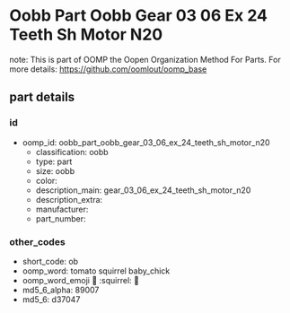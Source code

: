 # Oobb Part Oobb Gear 03 06 Ex 24 Teeth Sh Motor N20  

note: This is part of OOMP the Oopen Organization Method For Parts. For more details: https://github.com/oomlout/oomp_base

##  part details





### id
* oomp_id: oobb_part_oobb_gear_03_06_ex_24_teeth_sh_motor_n20
  * classification: oobb
  * type: part
  * size: oobb
  * color: 
  * description_main: gear_03_06_ex_24_teeth_sh_motor_n20
  * description_extra: 
  * manufacturer: 
  * part_number: 

### other_codes
* short_code: ob
* oomp_word: tomato squirrel baby_chick
* oomp_word_emoji :tomato: :squirrel: :baby_chick:
* md5_6_alpha: 89007
* md5_6: d37047